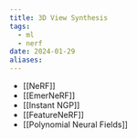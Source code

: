 ```yaml
---
title: 3D View Synthesis
tags:
  - ml
  - nerf
date: 2024-01-29
aliases:
---
```

- [[NeRF]]
- [[EmerNeRF]]
- [[Instant NGP]]
- [[FeatureNeRF]]
- [[Polynomial Neural Fields]]